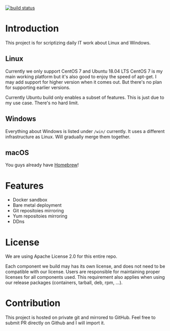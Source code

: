 [![build status](/../badges/master/build.svg)](/../commits/master)

Introduction
====================

This project is for scriptizing daily IT work about Linux and Windows.

Linux
----------

Currently we only support CentOS 7 and Ubuntu 18.04 LTS
CentOS 7 is my main working platform but it's also good to enjoy the speed of apt-get.
I may add support for higher version when it comes out.
But there's no plan for supporting earlier versions.

Currently Ubuntu build only enables a subset of features.
This is just due to my use case.
There's no hard limit.

Windows
----------

Everything about Windows is listed under `/win/` currently.
It uses a different infrastructure as Linux.
Will gradually merge them together.

macOS
----------

You guys already have [Homebrew](https://brew.sh/)!

Features
====================

* Docker sandbox
* Bare metal deployment
* Git repositoies mirroring
* Yum repositoies mirroring
* DDns

License
====================

We are using Apache License 2.0 for this entire repo.

Each component we build may has its own license, and does not need to be compatible with our license.
Users are responsible for maintaining proper licenses for all components used.
This requirement also applies when using our release packages (containers, tarball, deb, rpm, ...).

Contribution
====================

This project is hosted on private git and mirrored to GitHub.
Feel free to submit PR directly on Github and I will import it.
